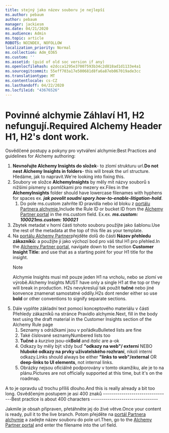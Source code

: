```yaml
---
title: stejný jako název souboru je nejlepší
ms.author: pebaum
author: pebaum
manager: jackiesm
ms.date: 04/21/2020
ms.audience: Admin
ms.topic: article
ROBOTS: NOINDEX, NOFOLLOW
localization_priority: Normal
ms.collection: Adm_O365
ms.custom: ''
ms.assetid: (guid of old soc version if any)
ms.openlocfilehash: e2dcca1295e37007593b34c2d818ad1d1133e4a1
ms.sourcegitcommit: 55eff703a17e500681d8fa6a87eb067019ade3cc
ms.translationtype: MT
ms.contentlocale: cs-CZ
ms.lasthandoff: 04/22/2020
ms.locfileid: "43676526"
---
```

# <a name="required-alchemy-header-h1-h2s-dont-work"></a><span data-ttu-id="7428e-102">Povinné alchymie Záhlaví H1, H2 nefungují.</span><span class="sxs-lookup"><span data-stu-id="7428e-102">Required Alchemy Header H1, H2's dont work.</span></span>
<span data-ttu-id="7428e-103">Osvědčené postupy a pokyny pro vytváření alchymie:</span><span class="sxs-lookup"><span data-stu-id="7428e-103">Best Practices and guidelines for Alchemy authoring:</span></span>

1. <span data-ttu-id="7428e-104">**Nevnořujte Alchemy Insights do složek**- to zlomí strukturu url.</span><span class="sxs-lookup"><span data-stu-id="7428e-104">**Do not nest Alchemy Insights in folders**- this will break the url structure.</span></span> <span data-ttu-id="7428e-105">Hledáme, jak to napravit.</span><span class="sxs-lookup"><span data-stu-id="7428e-105">We're looking into fixing this.</span></span>
1. <span data-ttu-id="7428e-106">Soubory ve složce **AlchemyInsights** by měly mít názvy souborů s nižšími písmeny s pomlčkami pro mezery ex.</span><span class="sxs-lookup"><span data-stu-id="7428e-106">Files in the **AlchemyInsights** folder should have lowercase filenames with hyphens for spaces ex.</span></span> <span data-ttu-id="7428e-107">***jak povolit soudní spory***.</span><span class="sxs-lookup"><span data-stu-id="7428e-107">***how-to-enable-litigation-hold***.</span></span>
    1. <span data-ttu-id="7428e-108">Do pole ms.custom zahrňte ID pravidla nebo id bloku z [portálu Partnera alchymie.](https://alchemyportal.azurewebsites.net)</span><span class="sxs-lookup"><span data-stu-id="7428e-108">Include the Rule ID or bucket ID from the [Alchemy Partner portal](https://alchemyportal.azurewebsites.net) in the ms.custom field.</span></span> <span data-ttu-id="7428e-109">Ex.</span><span class="sxs-lookup"><span data-stu-id="7428e-109">ex.</span></span> <span data-ttu-id="7428e-110">***ms.custom: 100021***</span><span class="sxs-lookup"><span data-stu-id="7428e-110">***ms.custom: 100021***</span></span>
1. <span data-ttu-id="7428e-111">Zbytek metadat v horní části tohoto souboru použijte jako šablonu.</span><span class="sxs-lookup"><span data-stu-id="7428e-111">Use the rest of the metadata at the top of this file as your template.</span></span>
1. <span data-ttu-id="7428e-112">Na [portálu Alchemy Partner](https://alchemyportal.azurewebsites.net)přejděte dolů do části **Název přehledu zákazníků:** a použijte ji jako výchozí bod pro váš titul H1 pro přehled.</span><span class="sxs-lookup"><span data-stu-id="7428e-112">In the [Alchemy Partner portal](https://alchemyportal.azurewebsites.net), navigate down to the section **Customer Insight Title:** and use that as a starting point for your H1 title for the insight.</span></span> 
    > [!NOTE]
    > <span data-ttu-id="7428e-113">Alchymie Insights musí mít pouze jeden H1 na vrcholu, nebo se zlomí ve výrobě.</span><span class="sxs-lookup"><span data-stu-id="7428e-113">Alchemy Insights MUST have only a single H1 at the top or they will break in production.</span></span> <span data-ttu-id="7428e-114">H2s nevykreslují tak použít **tučné** nebo jiné konvence znamenat samostatné oddíly.</span><span class="sxs-lookup"><span data-stu-id="7428e-114">H2s dont render either so use **bold** or other conventions to signify separate sections.</span></span>
1. <span data-ttu-id="7428e-115">Dále vyplňte základní text pomocí konceptového materiálu v části Přehledy zákazníků na stránce Pravidlo alchymie.</span><span class="sxs-lookup"><span data-stu-id="7428e-115">Next, fill in the body text using the draft material in the Customer Insights section of the Alchemy Rule page</span></span>
    1. <span data-ttu-id="7428e-116">Seznamy s odrážkami jsou v pořádku</span><span class="sxs-lookup"><span data-stu-id="7428e-116">Bulleted lists are fine</span></span>
    1. <span data-ttu-id="7428e-117">Také číslované seznamy</span><span class="sxs-lookup"><span data-stu-id="7428e-117">Numbered lists too</span></span>
    1. <span data-ttu-id="7428e-118">**Tučné** a *kurzíva* jsou-ok</span><span class="sxs-lookup"><span data-stu-id="7428e-118">**Bold** and *italic* are a-ok</span></span>
    1. <span data-ttu-id="7428e-119">Odkazy by měly být vždy buď **"odkazy na web"/ externí** NEBO **hluboké odkazy na prvky uživatelského rozhraní**, nikoli interní odkazy.</span><span class="sxs-lookup"><span data-stu-id="7428e-119">Links should always be either **"links to web"/external** OR **deep-links to UI elements**, not internal links.</span></span>
    1. <span data-ttu-id="7428e-120">Obrázky nejsou oficiálně podporovány v tomto okamžiku, ale je to na plánu.</span><span class="sxs-lookup"><span data-stu-id="7428e-120">Pictures are not officially supported at this time, but it's on the roadmap.</span></span>

<span data-ttu-id="7428e-121">A to je opravdu už trochu příliš dlouho.</span><span class="sxs-lookup"><span data-stu-id="7428e-121">And this is really already a bit too long.</span></span> <span data-ttu-id="7428e-122">Osvědčeným postupem je asi 400 znaků ---------------------------------</span><span class="sxs-lookup"><span data-stu-id="7428e-122">Best practice is about 400 characters ---------------------------------</span></span>

<span data-ttu-id="7428e-123">Jakmile je obsah připraven, přetáhněte jej do živé větve.</span><span class="sxs-lookup"><span data-stu-id="7428e-123">Once your content is ready, pull it to the live branch.</span></span> <span data-ttu-id="7428e-124">Potom přejděte na [portál Partnera alchymie](https://alchemyportal.azurewebsites.net) a zadejte název souboru do pole url.</span><span class="sxs-lookup"><span data-stu-id="7428e-124">Then, go to the [Alchemy Partner portal](https://alchemyportal.azurewebsites.net) and enter the filename into the url field.</span></span> 